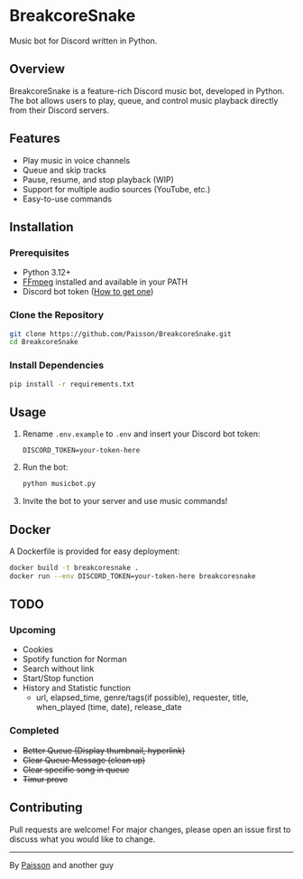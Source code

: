 # BreakcoreSnake

Music bot for Discord written in Python.

## Overview

BreakcoreSnake is a feature-rich Discord music bot, developed in Python. The bot allows users to play, queue, and control music playback directly from their Discord servers.

## Features

- Play music in voice channels
- Queue and skip tracks
- Pause, resume, and stop playback (WIP)
- Support for multiple audio sources (YouTube, etc.)
- Easy-to-use commands

## Installation

### Prerequisites

- Python 3.12+
- [FFmpeg](https://ffmpeg.org/) installed and available in your PATH
- Discord bot token ([How to get one](https://discordpy.readthedocs.io/en/stable/discord.html))

### Clone the Repository

```bash
git clone https://github.com/Paisson/BreakcoreSnake.git
cd BreakcoreSnake
```

### Install Dependencies

```bash
pip install -r requirements.txt
```

## Usage

1. Rename `.env.example` to `.env` and insert your Discord bot token:

    ```
    DISCORD_TOKEN=your-token-here
    ```

2. Run the bot:

    ```bash
    python musicbot.py
    ```

3. Invite the bot to your server and use music commands!

## Docker

A Dockerfile is provided for easy deployment:

```bash
docker build -t breakcoresnake .
docker run --env DISCORD_TOKEN=your-token-here breakcoresnake
```

## TODO

### Upcoming

- Cookies
- Spotify function for Norman
- Search without link
- Start/Stop function
- History and Statistic function
  - url, elapsed_time, genre/tags(if possible), requester, title, when_played (time, date),  release_date 

### Completed

- ~~Better Queue (Display thumbnail, hyperlink)~~
- ~~Clear Queue Message (clean up)~~
- ~~Clear specific song in queue~~
- ~~Timur prove~~

## Contributing

Pull requests are welcome! For major changes, please open an issue first to discuss what you would like to change.

---

By [Paisson](https://github.com/Paisson) and another guy
